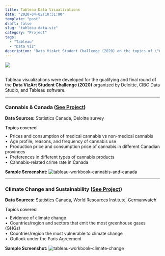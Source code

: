```yaml
---
title: Tableau Data Visualizations
date: "2020-04-02T10:31:00"
template: "post"
draft: false
slug: "tableau-data-viz"
category: "Project"
tags:
  - "Tableau"
  - "Data Viz"
description: "Data VizArt Student Challenge (2020) on the topics of \"Cannabis & Canada\" and \"Climate Change and Sustainability\""
---
```


<a href="https://github.com/Kayx23/word-checker" target="_blank">
<img src="https://img.shields.io/static/v1?label=Project&message=Public&color=Green&style=plat-square&logo=github">
</a>
<br>
<br>

Tableau visualizations were developed for the qualifying and final round of the **Data VizArt Student Challenge (2020)** organized by Deloitte, CIBC Data Studio, and Tableau software. 

***

### Cannabis & Canada ([See Project](https://public.tableau.com/views/2020DataVizArt_TrakyLine/Story?:language=en-US&:display_count=n&:origin=viz_share_link))

**Data Sources:** Statistics Canada, Deloitte survey

<p style='margin-bottom:0; font-weight:550'>Topics covered </p>
<p style='margin-top:10px'>
•  &nbsp;Prices and consumption of medical cannabis vs non-medical cannabis<br>
•  &nbsp;Age profile, reasons, and frequency of cannabis use<br>
•  &nbsp;Production price and consumption price of cannabis in different Canadian provinces<br>
•  &nbsp;Preferences in different types of cannabis products<br>
•  &nbsp;Cannabis-related crime rate in Canada
</p>

**Sample Screenshot:**
![tableau-workbook-cannabis-and-canada](/media/tableau-cannabis.png)


***

### Climate Change and Sustainability ([See Project](https://public.tableau.com/app/profile/traky.line/viz/DataVizArt_FinalRound_TeamTeaLabU_TrakyLine/Story))

**Data Sources:** Statistics Canada, World Resources Institute, Germanwatch

<p style='margin-bottom:0; font-weight:550'>Topics covered </p>
<p style='margin-top:10px'>
• &nbsp;Evidence of climate change<br>
• &nbsp;Countries/region and sectors that emit the most greenhouse gases (GHGs) <br>
• &nbsp;Countries/region the most vulnerable to climate change<br>
• &nbsp;Outlook under the Paris Agreement
</p>

**Sample Screenshot:**
![tableau-workbook-climate-change](/media/tableau-climate.png)


<br>